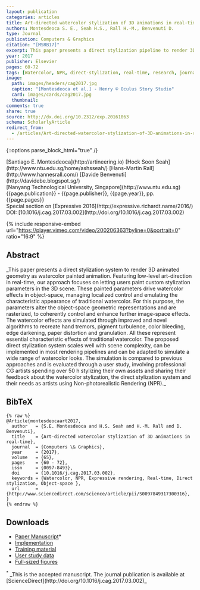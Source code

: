 ```yaml
---
layout: publication
categories: articles
title: Art-directed watercolor stylization of 3D animations in real-time
authors: Montesdeoca S. E., Seah H.S., Rall H.-M., Benvenuti D.
type: Journal
publication: Computers & Graphics
citation: "[MSRB17]"
excerpt: This paper presents a direct stylization pipeline to render 3D animated geometry as watercolor painted animation.
year: 2017
publisher: Elsevier
pages: 60-72
tags: [Watercolor, NPR, direct-stylization, real-time, research, journal]
image:
  path: images/headers/cag2017.jpg
  caption: "[Montesdeoca et al.] - Henry © Oculus Story Studio"
  card: images/cards/cag2017.jpg
  thumbnail:
comments: true
share: true
source: http://dx.doi.org/10.2312/exp.20161063
schema: ScholarlyArticle
redirect_from:
  - /articles/Art-directed-watercolor-stylization-of-3D-animations-in-real-time/
---
```

{::options parse_block_html="true" /}
<div class="publication-info center">
  <div class="authors"><span>[Santiago E. Montesdeoca](http://artineering.io)</span> <span>[Hock Soon Seah](http://www.ntu.edu.sg/home/ashsseah/)</span> <span>[Hans-Martin Rall](http://www.hannesrall.com/)</span> <span>[Davide Benvenuti](http://davidebe.blogspot.sg/)</span>
  </div>
  <div class="university">[Nanyang Technological University, Singapore](http://www.ntu.edu.sg)
  </div>
  <div class="published-in">{{page.publication}} - {{page.publisher}}, {{page.year}}, pp. {{page.pages}}
  </div>
  Special section on [Expressive 2016](http://expressive.richardt.name/2016/)
  <div class="doi">DOI: [10.1016/j.cag.2017.03.002](http://doi.org/10.1016/j.cag.2017.03.002)
  </div>
</div>

{% include responsive-embed url="https://player.vimeo.com/video/200206363?byline=0&portrait=0" ratio="16:9" %}

## Abstract
<div class="abstract">
_This paper presents a direct stylization system to render 3D animated geometry as watercolor painted animation. Featuring low-level art-direction in real-time, our approach focuses on letting users paint custom stylization parameters in the 3D scene. These painted parameters drive watercolor effects in object-space, managing localized control and emulating the characteristic appearance of traditional watercolor. For this purpose, the parameters alter the object-space geometric representations and are rasterized, to coherently control and enhance further image-space effects. The watercolor effects are simulated through improved and novel algorithms to recreate hand tremors, pigment turbulence, color bleeding, edge darkening, paper distortion and granulation. All these represent essential characteristic effects of traditional watercolor. The proposed direct stylization system scales well with scene complexity, can be implemented in most rendering pipelines and can be adapted to simulate a wide range of watercolor looks. The simulation is compared to previous approaches and is evaluated through a user study, involving professional CG artists spending over 50 h stylizing their own assets and sharing their feedback about the watercolor stylization, the direct stylization system and their needs as artists using Non-photorealistic Rendering (NPR)._
</div>

## BibTeX
    {% raw %}
    @Article{montesdeocaart2017,
      author   = {S.E. Montesdeoca and H.S. Seah and H.-M. Rall and D. Benvenuti},
      title    = {Art-directed watercolor stylization of 3D animations in real-time},
      journal  = {Computers \& Graphics},
      year     = {2017},
      volume   = {65},
      pages    = {60 - 72},
      issn     = {0097-8493},
      doi      = {10.1016/j.cag.2017.03.002},
      keywords = {Watercolor, NPR, Expressive rendering, Real-time, Direct stylization, Object-space },
      url      = {http://www.sciencedirect.com/science/article/pii/S0097849317300316},
    }
    {% endraw %}

## Downloads
* [Paper Manuscript](https://dr.ntu.edu.sg/handle/10220/44033)*
* [Implementation](/projects/Maya-NPR/)
* [Training material](https://www.youtube.com/playlist?list=PLnr8w_xl4rdtMDMLRRdWAnznQfueZZGUB)
* [User study data](http://www.sciencedirect.com/science/MiamiMultiMediaURL/1-s2.0-S0097849317300316/1-s2.0-S0097849317300316-mmc2.zip/271576/abst/S0097849317300316/3c2d536feb5cf748e17c12e0a0a42813/mmc2.zip?_role=raw-data)
* [Full-sized figures](https://1drv.ms/u/s!Arb19fQ9R1Nhj-w9AKABbRLnfr30lw)

<div class="footnote"><sup>*</sup> _This is the accepted manuscript. The journal publication is available at [ScienceDirect](http://doi.org/10.1016/j.cag.2017.03.002)_
</div>
